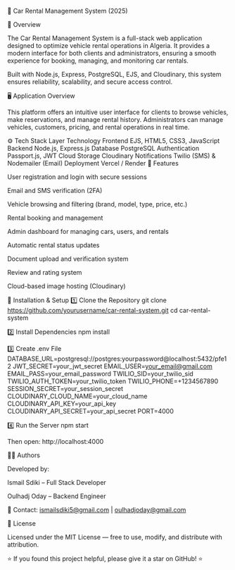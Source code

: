 🚗 Car Rental Management System (2025)












📖 Overview

The Car Rental Management System is a full-stack web application designed to optimize vehicle rental operations in Algeria.
It provides a modern interface for both clients and administrators, ensuring a smooth experience for booking, managing, and monitoring car rentals.

Built with Node.js, Express, PostgreSQL, EJS, and Cloudinary, this system ensures reliability, scalability, and secure access control.

🖥️ Application Overview

This platform offers an intuitive user interface for clients to browse vehicles, make reservations, and manage rental history.
Administrators can manage vehicles, customers, pricing, and rental operations in real time.

⚙️ Tech Stack
Layer	Technology
Frontend	EJS, HTML5, CSS3, JavaScript
Backend	Node.js, Express.js
Database	PostgreSQL
Authentication	Passport.js, JWT
Cloud Storage	Cloudinary
Notifications	Twilio (SMS) & Nodemailer (Email)
Deployment	Vercel / Render
🧩 Features

User registration and login with secure sessions

Email and SMS verification (2FA)

Vehicle browsing and filtering (brand, model, type, price, etc.)

Rental booking and management

Admin dashboard for managing cars, users, and rentals

Automatic rental status updates

Document upload and verification system

Review and rating system

Cloud-based image hosting (Cloudinary)

🧠 Installation & Setup
1️⃣ Clone the Repository
git clone https://github.com/yourusername/car-rental-system.git
cd car-rental-system

2️⃣ Install Dependencies
npm install

3️⃣ Create .env File
DATABASE_URL=postgresql://postgres:yourpassword@localhost:5432/pfe12
JWT_SECRET=your_jwt_secret
EMAIL_USER=your_email@gmail.com
EMAIL_PASS=your_email_password
TWILIO_SID=your_twilio_sid
TWILIO_AUTH_TOKEN=your_twilio_token
TWILIO_PHONE=+1234567890
SESSION_SECRET=your_session_secret
CLOUDINARY_CLOUD_NAME=your_cloud_name
CLOUDINARY_API_KEY=your_api_key
CLOUDINARY_API_SECRET=your_api_secret
PORT=4000

4️⃣ Run the Server
npm start


Then open: http://localhost:4000

🧑‍💻 Authors

Developed by:

Ismail Sdiki – Full Stack Developer

Oulhadj Oday – Backend Engineer

📧 Contact: ismailsdiki5@gmail.com
 | oulhadjoday@gmail.com

📜 License

Licensed under the MIT License — free to use, modify, and distribute with attribution.

⭐ If you found this project helpful, please give it a star on GitHub! ⭐
